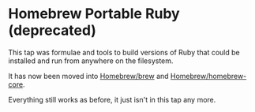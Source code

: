 # Homebrew Portable Ruby (deprecated)

This tap was formulae and tools to build versions of Ruby that could be installed and run from anywhere on the filesystem.

It has now been moved into [Homebrew/brew](https://github.com/Homebrew/brew) and [Homebrew/homebrew-core](https://github.com/Homebrew/homebrew-core).

Everything still works as before, it just isn't in this tap any more.
